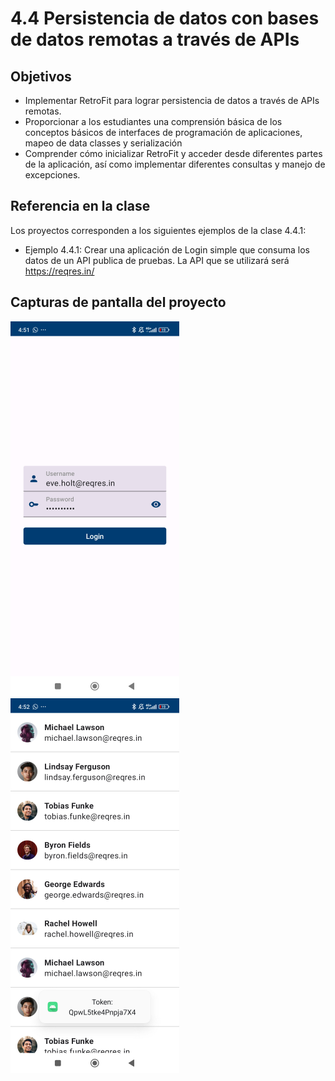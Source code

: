 # 4.4 Persistencia de datos con bases de datos remotas a través de APIs
## Objetivos
- Implementar RetroFit para lograr persistencia de datos a través de APIs remotas.
- Proporcionar a los estudiantes una comprensión básica de los conceptos básicos de interfaces de programación de aplicaciones, mapeo de data classes y serialización
- Comprender cómo inicializar RetroFit y acceder desde diferentes partes de la aplicación, así como implementar diferentes consultas y manejo de excepciones. 

## Referencia en la clase
Los proyectos corresponden a los siguientes ejemplos de la clase 4.4.1:
- Ejemplo 4.4.1: Crear una aplicación de Login simple que consuma los datos de un API publica de pruebas. La API que se utilizará será https://reqres.in/

## Capturas de pantalla del proyecto
![Alt text](https://github.com/vareladev/pdm2024/blob/main/projectscreenshots/clase44-1.png)
![Alt text](https://github.com/vareladev/pdm2024/blob/main/projectscreenshots/clase44-2.png)



